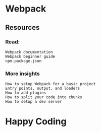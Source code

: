 # Webpack
## Resources
### Read:
    Webpack documentation
    Webpack beginner guide
    npm-package.json
### More insights
    How to setup Webpack for a basic project
    Entry points, output, and loaders
    How to add plugins
    How to split your code into chunks
    How to setup a dev server
# Happy Coding

